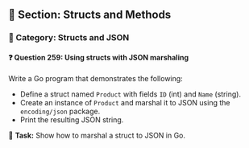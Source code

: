 ## 📘 Section: Structs and Methods  
### 🔹 Category: Structs and JSON  
#### ❓ Question 259: Using structs with JSON marshaling

Write a Go program that demonstrates the following:

- Define a struct named `Product` with fields `ID` (int) and `Name` (string).
- Create an instance of `Product` and marshal it to JSON using the `encoding/json` package.
- Print the resulting JSON string.

🔧 **Task:** Show how to marshal a struct to JSON in Go.
